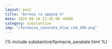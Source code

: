 ```yaml
---
layout: post
title: "Аптека та здоров'я"
date: 2025-08-10 11:45:00 +0300
category: substantive
img: "/farmacie_sanatate_blue_red_200.png"
---
```


{% include substantive/farmacie_sanatate.html %}
